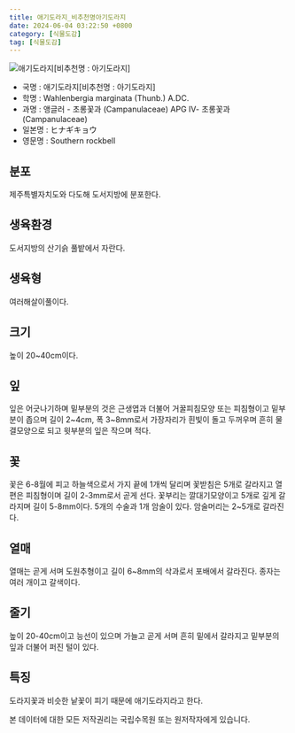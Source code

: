 ```yaml
---
title: 애기도라지_비추천명아기도라지
date: 2024-06-04 03:22:50 +0800
category: [식물도감]
tag: [식물도감]
---
```




![애기도라지[비추천명 : 아기도라지]](/fileUpload/plants/basic/Campanulaceae/Wahlenbergia/10897/1_th2.JPG)
- 국명 : 애기도라지[비추천명 : 아기도라지]
- 학명 : Wahlenbergia marginata (Thunb.) A.DC.
- 과명 : 앵글러 - 초롱꽃과 (Campanulaceae) APG Ⅳ- 초롱꽃과 (Campanulaceae)
- 일본명 : ヒナギキョウ
- 영문명 : Southern rockbell


## 분포
제주특별자치도와 다도해 도서지방에 분포한다.
## 생육환경
도서지방의 산기슭 풀밭에서 자란다.
## 생육형
여러해살이풀이다.
## 크기
높이 20~40cm이다.
## 잎
잎은 어긋나기하며 밑부분의 것은 근생엽과 더불어 거꿀피침모양 또는 피침형이고 밑부분이 좁으며 길이 2~4cm, 폭 3~8mm로서 가장자리가 흰빛이 돌고 두꺼우며 흔히 물결모양으로 되고 윗부분의 잎은 작으며 적다.
## 꽃
꽃은 6-8월에 피고 하늘색으로서 가지 끝에 1개씩 달리며 꽃받침은 5개로 갈라지고 열편은 피침형이며 길이 2-3mm로서 곧게 선다. 꽃부리는 깔대기모양이고 5개로 깊게 갈라지며 길이 5-8mm이다. 5개의 수술과 1개 암술이 있다. 암술머리는 2~5개로 갈라진다.
## 열매
열매는 곧게 서며 도원추형이고 길이 6~8mm의 삭과로서 포배에서 갈라진다. 종자는 여러 개이고 갈색이다.
## 줄기
높이 20-40cm이고 능선이 있으며 가늘고 곧게 서며 흔히 밑에서 갈라지고 밑부분의 잎과 더불어 퍼진 털이 있다.
## 특징
도라지꽃과 비슷한 낱꽃이 피기 때문에 애기도라지라고 한다.






본 데이터에 대한 모든 저작권리는 국립수목원 또는 원저작자에게 있습니다.
